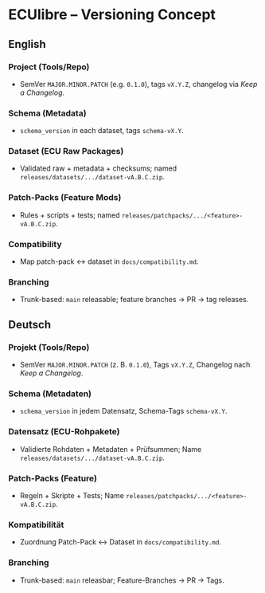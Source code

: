 # ECUlibre – Versioning Concept

## English
### Project (Tools/Repo)
- SemVer `MAJOR.MINOR.PATCH` (e.g. `0.1.0`), tags `vX.Y.Z`, changelog via *Keep a Changelog*.
### Schema (Metadata)
- `schema_version` in each dataset, tags `schema-vX.Y`.
### Dataset (ECU Raw Packages)
- Validated raw + metadata + checksums; named `releases/datasets/.../dataset-vA.B.C.zip`.
### Patch-Packs (Feature Mods)
- Rules + scripts + tests; named `releases/patchpacks/.../<feature>-vA.B.C.zip`.
### Compatibility
- Map patch-pack ↔ dataset in `docs/compatibility.md`.
### Branching
- Trunk-based: `main` releasable; feature branches → PR → tag releases.

## Deutsch
### Projekt (Tools/Repo)
- SemVer `MAJOR.MINOR.PATCH` (z. B. `0.1.0`), Tags `vX.Y.Z`, Changelog nach *Keep a Changelog*.
### Schema (Metadaten)
- `schema_version` in jedem Datensatz, Schema-Tags `schema-vX.Y`.
### Datensatz (ECU-Rohpakete)
- Validierte Rohdaten + Metadaten + Prüfsummen; Name `releases/datasets/.../dataset-vA.B.C.zip`.
### Patch-Packs (Feature)
- Regeln + Skripte + Tests; Name `releases/patchpacks/.../<feature>-vA.B.C.zip`.
### Kompatibilität
- Zuordnung Patch-Pack ↔ Dataset in `docs/compatibility.md`.
### Branching
- Trunk-based: `main` releasbar; Feature-Branches → PR → Tags.
